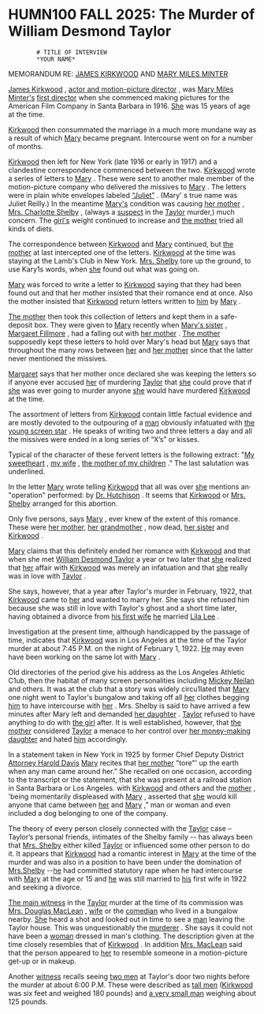 
   # HUMN100 FALL 2025: The Murder of William Desmond Taylor
   
      
         
            # TITLE OF INTERVIEW
            *YOUR NAME*
             MEMORANDUM RE: [JAMES KIRKWOOD](kirkwood)  AND [MARY MILES MINTER](minter) 

            [James Kirkwood](kirkwood) , [actor and motion-picture director](kirkwood) , was
               [Mary Miles Minter's](minter)  [first director](kirkwood)  when she commenced making
               pictures for the American Film Company in Santa
                  Barbara in 1916. [She](minter)  was 15 years of age at the time.

            [Kirkwood](kirkwood)  then consummated the marriage in a much more mundane way as a result of
               which [Mary](minter)  became pregnant. Intercourse went on for a number of months.

            [Kirkwood](kirkwood)  then left for New York (late 1916 or early in 1917) and a
               clandestine correspondence commenced between the two. [Kirkwood](kirkwood)  wrote a series of
                  letters to [Mary](minter) . These were sent to another male member of the motion-picture company
               who delivered the missives to [Mary](minter) . The letters were in plain white envelopes labeled
               [“Juliet”](minter) . (Mary' s true name was Juliet Reilly.) In the meantime [Mary's](minter)  condition was
               causing [her mother](cshelby) , [Mrs. Charlotte Shelby](cshelby) , (always a [suspect](cshelby)  in the [Taylor](taylor)  murder,)
               much concern. The [girl's](minter)  weight continued to increase and [the mother](cshelby)  tried all kinds
               of diets.
 
            The correspondence between [Kirkwood](kirkwood)  and [Mary](minter)  continued, but [the mother](cshelby)  at last
               intercepted one of the letters. [Kirkwood](kirkwood)  at the time was staying at the Lamb's Club
               in New York. [Mrs. Shelby](cshelby)  tore up the ground, to use Kary1s words, when [she](cshelby)  found out
               what was going on.

            [Mary](minter)  was forced to write a letter to [Kirkwood](kirkwood)  saying that they had been found out and
               that her mother insisted that their romance end at once. Also the mother insisted
               that [Kirkwood](kirkwood)  return letters written to [him](kirkwood)  by [Mary](minter) . 

            [The mother](cshelby)  then took this collection of letters and kept them in a safe-deposit box.
               They were given to [Mary](minter)  recently when [Mary's sister](mshelby) , [Margaret Fillmore](mshelby) , had a falling
               out with [her mother](cshelby) . [The mother](cshelby)  supposedly kept these letters to hold over Mary's
               head but [Mary](minter)  says that throughout the many rows between [her](minter)  and [her mother](cshelby)  since
               that the latter never mentioned the missives.
            
            [Margaret](mshelby)  says that her mother once declared she was keeping the letters so if anyone
               ever accused [her](cshelby)  of murdering [Taylor](taylor)  that [she](cshelby)  could prove that if [she](cshelby)  was ever going
               to murder anyone [she](cshelby)  would have murdered [Kirkwood](kirkwood)  at the time.
            
            The assortment of letters from [Kirkwood](kirkwood)  contain little factual evidence and are
               mostly devoted to the outpouring of a [man](kirkwood)  obviously infatuated with [the young screen
               star](minter) . He speaks of writing two and three letters a day and all the missives were
               ended in a long series of “X’s” or kisses.
            
            Typical of the character of these fervent letters is the following extract: "[My
               sweetheart](minter) , [my wife](minter) , [the mother of my children](minter) .” The last salutation was
               underlined.

            In the letter [Mary](minter)  wrote telling [Kirkwood](kirkwood)  that all was over [she](minter)  mentions an·
               "operation" performed: by [Dr. Hutchison](Hutchison) . It seems that [Kirkwood](kirkwood)  or [Mrs. Shelby](cshelby) 
               arranged for this abortion. 
            
            Only five persons, says [Mary](minter) , ever knew of the extent of this romance. These were [her
               mother,](cshelby)  [her grandmother](miles) , now dead, [her sister](mshelby)  and [Kirkwood](kirkwood) .
            
            [Mary](minter)  claims that this definitely ended her romance with [Kirkwood](kirkwood)  and that when she
               met [William Desmond Taylor](taylor)  a year or two later that [she](minter)  realized that [her](minter)  affair with
               [Kirkwood](kirkwood)  was merely an infatuation and that [she](minter)  really was in love with [Taylor](taylor) .
            
            She says, however, that a year after Taylor's murder in February, 1922, that [Kirkwood](kirkwood) 
               came to [her](minter)  and wanted to marry her. She says she refused him because she was still
               in love with Taylor's ghost and a short time later, having obtained a divorce from
               [his first wife](Lila)  [he](taylor)  married [Lila Lee](Lila) .
            
            Investigation at the present time, although handicapped by the passage of time,
               indicates that [Kirkwood](kirkwood)  was in Los Angeles at the time of the Taylor murder at about
               7:45 P.M. on the night of February 1, 1922. [He](kirkwood)  may even have been working on the same
                  lot with [Mary](minter) .
            
            Old directories of the period give his address as the Los Angeles Athletic C1ub, then
               the habitat of many screen personalities including [Mickey Neilan](Neilan)  and others. It was at the club that a story was widely circu1lated that [Mary](minter)  one night went to Taylor's
               bungalow and taking off all [her](mary)  clothes begging [him](taylor)  to have intercourse with [her](mary) .
               Mrs. Shelby is said to have arrived a few minutes after Mary left and demanded [her
               daughter](mary) . [Taylor](taylor)  refused to have anything to do with [the girl](mary)  after. It is well
               established, however, that [the mother](cshelby)  considered [Taylor](taylor)  a menace to her control over
               [her money-making daughter](minter)  and hated [him](taylor)  accordingly.
            
            In a statement taken in New York in 1925 by former Chief Deputy District [Attorney
               Harold Davis](Attorney)  [Mary](minter)  recites that [her mother](cshelby)  "tore"' up the earth when any man came
               around her.” She recalled on one occasion, according to the transcript or the
                  statement, that she was present at a railroad station in Santa Barbara or Los Angeles.
               with [Kirkwood](kirkwood)  and others and the [mother](cshelby) , 'being momentarily displeased with [Mary](minter) ,
               asserted that [she](cshelby)  would kill anyone that came between [her](cshelby)  and [Mary](minter) ,” man or woman and
               even included a dog belonging to one of the company.

            The theory of every person closely connected with the [Taylor](taylor)  case – Taylor’s personal
               friends, intimates of the Shelby family -- has always been that [Mrs. Shelby](cshelby)  either
               killed [Taylor](taylor)  or influenced some other person to do it. It appears that [Kirkwood](kirkwood)  had
               a romantic interest in [Mary](minter)  at the time of the murder and was also in a position to
               have been under the domination of [Mrs.Shelby](cshelby) --[he](kirkwood)  had committed statutory rape when
               he had intercourse with [Mary](minter)  at the age or 15 and [he](kirkwood)  was still married to [his](kirkwood)  first
               wife in 1922 and seeking a divorce.

            [The main witness](dougMaclean)  in the [Taylor](taylor)  murder at the time of its commission was [Mrs. Douglas
               MacLean](dougMaclean) , [wife](dougMaclean)  or the [comedian](dougMaclean)  who lived in a bungalow nearby. [She](dougMaclean)  heard a shot and
               looked out in time to see a [man](murderer)  leaving the Taylor house. This was unquestionably the
               [murderer](murderer) . She says it could not have been a [woman](murderer)  dressed in man's clothing. The
               description given at the time closely resembles that of [Kirkwood](kirkwood) . In addition [Mrs.
               MacLean](dougMaclean)  said that the person appeared to [her](dougMaclean)  to resemble someone in a motion-picture
               get-up or in makeup.

            Another [witness](witness)  recalls seeing [two men](murderer)  at Taylor's door two nights before the murder
               at about 6:00 P.M. These were described as [tall men](murderer)  ([Kirkwood](kirkwood)  was six feet and
               weighed 180 pounds) and [a very small man](murderer)  weighing about 125 pounds.


         
      
   
